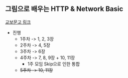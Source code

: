 ## 그림으로 배우는 HTTP & Network Basic

[교보문고 링크]

* 진행
  * 1주차 -> 1, 2, 3장
  * 2주차 -> 4, 5장
  * 3주차 -> 6장
  * 4주차 -> 7, 8, 9장 + 10, 11장
    * 1주 모임 Skip으로 인한 통합
  * <s>5주차 -> 10, 11장</s>

<!-- Link -->
[교보문고 링크]: https://product.kyobobook.co.kr/detail/S000000554505